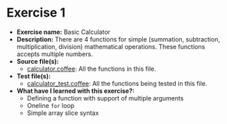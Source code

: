 # Exercise 1
* **Exercise name:** Basic Calculator
* **Description:** There are 4 functions for simple (summation, subtraction, multiplication, division) mathematical operations. These functions accepts multiple numbers.
* **Source file(s):**
  * [calculator.coffee](./src/calculator.coffee): All the functions in this file.
* **Test file(s):**
  * [calculator_test.coffee](./src/calculator_test.coffee): All the functions being tested in this file.
* **What have I learned with this exercise?:**
  * Defining a function with support of multiple arguments
  * Oneline `for` loop
  * Simple array slice syntax
